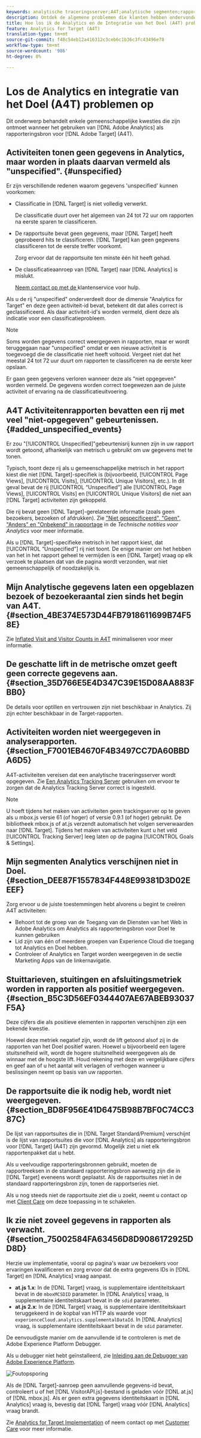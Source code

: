 ```yaml
---
keywords: analytische traceringsserver;A4T;analytische segmenten;rapportsuites;onjuiste gegevens;zwevend;sdid;VisitorAPI.js;mboxMCSDID;phantom;niet opgegeven
description: Ontdek de algemene problemen die klanten hebben ondervonden bij het gebruik van Analytics voor Target (A4T).
title: Hoe los ik de Analytics en de Integratie van het Doel (A4T) problemen op
feature: Analytics for Target (A4T)
translation-type: tm+mt
source-git-commit: f48c54eb12a416312c3ceb6c1b36c3fc43496e78
workflow-type: tm+mt
source-wordcount: '986'
ht-degree: 0%

---
```



# Los de Analytics en integratie van het Doel (A4T) problemen op

Dit onderwerp behandelt enkele gemeenschappelijke kwesties die zijn ontmoet wanneer het gebruiken van [!DNL Adobe Analytics] als rapporteringsbron voor [!DNL Adobe Target] (A4T).

## Activiteiten tonen geen gegevens in Analytics, maar worden in plaats daarvan vermeld als &quot;unspecified&quot;. {#unspecified}

Er zijn verschillende redenen waarom gegevens &#39;unspecified&#39; kunnen voorkomen:

* Classificatie in [!DNL Target] is niet volledig verwerkt.

   De classificatie duurt over het algemeen van 24 tot 72 uur om rapporten na eerste sparen te classificeren.

* De rapportsuite bevat geen gegevens, maar [!DNL Target] heeft geprobeerd hits te classificeren. [!DNL Target] kan geen gegevens classificeren tot de eerste treffer voorkomt.

   Zorg ervoor dat de rapportsuite ten minste één hit heeft gehad.

* De classificatieaanroep van [!DNL Target] naar [!DNL Analytics] is mislukt.

   [Neem contact op met de ](/help/cmp-resources-and-contact-information.md#reference_ACA3391A00EF467B87930A450050077C) klantenservice voor hulp.

Als u de rij &quot;unspecified&quot; onderverdeelt door de dimensie &quot;Analytics for Target&quot; en deze geen activiteit-id bevat, betekent dit dat alles correct is geclassificeerd. Als daar activiteit-id&#39;s worden vermeld, dient deze als indicatie voor een classificatieprobleem.

>[!NOTE]
>
>Soms worden gegevens correct weergegeven in rapporten, maar er wordt teruggegaan naar &quot;unspecified&quot; omdat er een nieuwe activiteit is toegevoegd die de classificatie niet heeft voltooid. Vergeet niet dat het meestal 24 tot 72 uur duurt om rapporten te classificeren na de eerste keer opslaan.
>
>Er gaan geen gegevens verloren wanneer deze als &quot;niet opgegeven&quot; worden vermeld. De gegevens worden correct toegewezen aan de juiste activiteit of ervaring na de classificatieuitvoering.

## A4T Activiteitenrapporten bevatten een rij met veel &quot;niet-opgegeven&quot; gebeurtenissen. {#added_unspecified_events}

Er zou &quot;[!UICONTROL Unspecified]&quot;gebeurtenisrij kunnen zijn in uw rapport wordt getoond, afhankelijk van metrisch u gebruikt om uw gegevens met te tonen.

Typisch, toont deze rij als u gemeenschappelijke metrisch in het rapport kiest die niet [!DNL Target]-specifiek is (bijvoorbeeld, [!UICONTROL Page Views], [!UICONTROL Visits], [!UICONTROL Unique Visitors], etc.). In dit geval bevat de rij [!UICONTROL “Unspecified”] alle [!UICONTROL Page Views], [!UICONTROL Visits] en [!UICONTROL Unique Visitors] die niet aan [!DNL Target] activiteiten zijn gekoppeld.

Die rij bevat geen [!DNL Target]-gerelateerde informatie (zoals geen bezoekers, bezoeken of afdrukken). Zie [&quot;Niet gespecificeerd&quot;, &quot;Geen&quot;, &quot;Anders&quot; en &quot;Onbekend&quot; in rapportage](https://experienceleague.adobe.com/docs/analytics/technotes/unspecified.html?lang=en) in de *Technische notities voor Analytics* voor meer informatie.

Als u [!DNL Target]-specifieke metrisch in het rapport kiest, dat [!UICONTROL “Unspecified”] rij niet toont. De enige manier om het hebben van het in het rapport geheel te vermijden is een [!DNL Target] vraag op elk verzoek te plaatsen dat van die pagina wordt verzonden, wat niet gemeenschappelijk of noodzakelijk is.

## Mijn Analytische gegevens laten een opgeblazen bezoek of bezoekeraantal zien sinds het begin van A4T. {#section_4BE374E573D44FB7918611699B74F58E}

Zie [Inflated Visit and Visitor Counts in A4T](/help/c-integrating-target-with-mac/a4t/c-a4t-troubleshooting/minimizing-inflated-visit-and-visitor-counts-a4t.md#concept_A515C2DE126E44B6AD97754C2C6D5235) minimaliseren voor meer informatie.

## De geschatte lift in de metrische omzet geeft geen correcte gegevens aan. {#section_35D766E5E4D347C39E15D08AA883FBB0}

De details voor optillen en vertrouwen zijn niet beschikbaar in Analytics. Zij zijn echter beschikbaar in de Target-rapporten.

## Activiteiten worden niet weergegeven in analyserapporten. {#section_F7001EB4670F4B3497CC7DA60BBDA6D5}

A4T-activiteiten vereisen dat een analytische traceringsserver wordt opgegeven. Zie [Een Analytics Tracking Server](/help/c-integrating-target-with-mac/a4t/analytics-tracking-server.md#task_72077BA7E93C4A65A715A18F32228823) gebruiken om ervoor te zorgen dat de Analytics Tracking Server correct is ingesteld.

>[!NOTE]
>
>U hoeft tijdens het maken van activiteiten geen trackingserver op te geven als u mbox.js versie 61 (of hoger) of versie 0.9.1 (of hoger) gebruikt. De bibliotheek mbox.js of at.js verzendt automatisch het volgen serverwaarden naar [!DNL Target]. Tijdens het maken van activiteiten kunt u het veld [!UICONTROL Tracking Server] leeg laten op de pagina [!UICONTROL Goals & Settings].

## Mijn segmenten Analytics verschijnen niet in Doel. {#section_DEE87F1557834F448E99381D3D02EEEF}

Zorg ervoor u de juiste toestemmingen hebt alvorens u begint te creëren A4T activiteiten:

* Behoort tot de groep van de Toegang van de Diensten van het Web in Adobe Analytics om Analytics als rapporteringsbron voor Doel te kunnen gebruiken
* Lid zijn van één of meerdere groepen van Experience Cloud die toegang tot Analytics en Doel hebben.
* Controleer of Analytics en Target worden weergegeven in de sectie Marketing Apps van de linkernavigatie.

## Stuittarieven, stuitingen en afsluitingsmetriek worden in rapporten als positief weergegeven. {#section_B5C3D56EF0344407AE67ABEB93037F5A}

Deze cijfers die als positieve elementen in rapporten verschijnen zijn een bekende kwestie.

Hoewel deze metriek negatief zijn, wordt de lift getoond alsof zij in de rapporten van het Doel positief waren. Hoewel u bijvoorbeeld een lagere stuitsnelheid wilt, wordt de hogere stuitsnelheid weergegeven als de winnaar met de hoogste lift. Houd rekening met deze en vergelijkbare cijfers en geef aan of u het aantal wilt verlagen of verhogen wanneer u beslissingen neemt op basis van uw rapporten.

## De rapportsuite die ik nodig heb, wordt niet weergegeven. {#section_BD8F956E41D6475B98B7BF0C74CC387C}

De lijst van rapportsuites die in [!DNL Target Standard/Premium] verschijnt is de lijst van rapportsuites die voor [!DNL Analytics] als rapporteringsbron voor [!DNL Target] (A4T) zijn gevormd. Mogelijk ziet u niet elk rapportenpakket dat u hebt.

Als u veelvoudige rapporteringsbronnen gebruikt, moeten de rapportreeksen in de standaard rapporteringsbron aanwezig zijn die in [!DNL Target] eveneens wordt geplaatst. Als de rapportsuites niet in de standaard rapporteringsbron zijn, tonen de rapportseries niet.

Als u nog steeds niet de rapportsuite ziet die u zoekt, neemt u contact op met [Client Care](/help/cmp-resources-and-contact-information.md#reference_ACA3391A00EF467B87930A450050077C) om deze toepassing in te schakelen.

## Ik zie niet zoveel gegevens in rapporten als verwacht. {#section_75002584FA63456D8D9086172925DD8D}

Herzie uw implementatie, vooral op pagina&#39;s waar uw bezoekers voor ervaringen kwalificeren en zorg ervoor dat de extra gegevens IDs in [!DNL Target] en [!DNL Analytics] vraag aanpast.

* **at.js 1.x**: In de  [!DNL Target] vraag, is supplementaire identiteitskaart bevat in de  `mboxMCSDID` parameter. In [!DNL Analytics] vraag, is supplementaire identiteitskaart bevat in de `sdid` parameter.
* **at.js 2.x**: In de  [!DNL Target] vraag, is supplementaire identiteitskaart teruggekeerd in de kopbal van HTTP als waarde voor  `experienceCloud.analytics.supplementalDataId`. In [!DNL Analytics] vraag, is supplementaire identiteitskaart bevat in de `sdid` parameter.

De eenvoudigste manier om de aanvullende id te controleren is met de Adobe Experience Platform Debugger.

Als u debugger niet hebt geïnstalleerd, zie [Inleiding aan de Debugger van Adobe Experience Platform](https://experienceleague.adobe.com/docs/platform-learn/tutorials/data-ingestion/web-sdk/introduction-to-the-experience-platform-debugger.html).

![Foutopsporing](/help/c-integrating-target-with-mac/a4t/assets/debugger.png)

Als de [!DNL Target]-aanroep geen aanvullende gegevens-id bevat, controleert u of het [!DNL VisitorAPI.js]-bestand is geladen vóór [!DNL at.js] of [!DNL mbox.js]. Als er geen extra gegevens identiteitskaart in [!DNL Analytics] vraag is, bevestig dat [!DNL Target] vraag vóór [!DNL Analytics] vraag brandt.

Zie [Analytics for Target Implementation](/help/c-integrating-target-with-mac/a4t/a4timplementation.md#concept_CE78750AC2A4487D8ACD9369B3EAC85A) of neem contact op met [Customer Care](/help/cmp-resources-and-contact-information.md#reference_ACA3391A00EF467B87930A450050077C) voor meer informatie.
